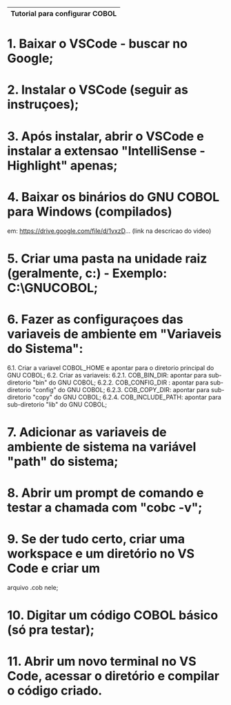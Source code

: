 | Tutorial para configurar COBOL |
| ------------------------------ |

# 1. Baixar o VSCode - buscar no Google;

# 2. Instalar o VSCode (seguir as instruçoes);

# 3. Após instalar, abrir o VSCode e instalar a extensao "IntelliSense - Highlight" apenas;

# 4. Baixar os binários do GNU COBOL para Windows (compilados)

em: https://drive.google.com/file/d/1vxzD... (link na descricao do video)

# 5. Criar uma pasta na unidade raiz (geralmente, c:\) - Exemplo: C:\GNUCOBOL;

# 6. Fazer as configuraçoes das variaveis de ambiente em "Variaveis do Sistema":

6.1. Criar a variavel COBOL_HOME e apontar para o diretorio principal do GNU COBOL;
6.2. Criar as variaveis:
6.2.1. COB_BIN_DIR: apontar para sub-diretorio "bin" do GNU COBOL;
6.2.2. COB_CONFIG_DIR : apontar para sub-diretorio "config" do GNU COBOL;
6.2.3. COB_COPY_DIR: apontar para sub-diretorio "copy" do GNU COBOL;
6.2.4. COB_INCLUDE_PATH: apontar para sub-diretorio "lib" do GNU COBOL;

# 7. Adicionar as variaveis de ambiente de sistema na variável "path" do sistema;

# 8. Abrir um prompt de comando e testar a chamada com "cobc -v";

# 9. Se der tudo certo, criar uma workspace e um diretório no VS Code e criar um

arquivo .cob nele;

# 10. Digitar um código COBOL básico (só pra testar);

# 11. Abrir um novo terminal no VS Code, acessar o diretório e compilar o código criado.
